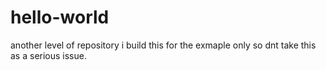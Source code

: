 # hello-world
another level of repository
i build this for the exmaple only so dnt take this as a serious issue.
